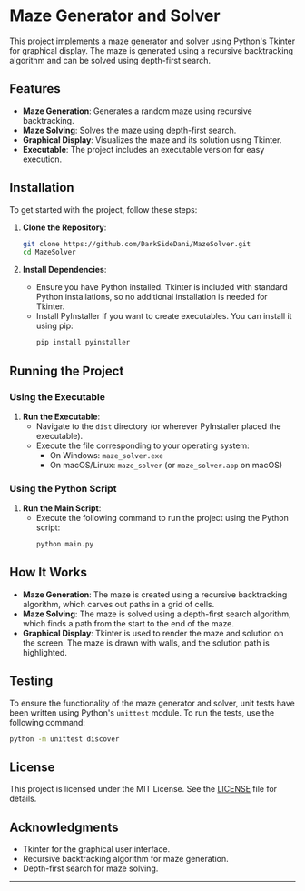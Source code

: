# Maze Generator and Solver

This project implements a maze generator and solver using Python's Tkinter for graphical display. The maze is generated using a recursive backtracking algorithm and can be solved using depth-first search.

## Features

- **Maze Generation**: Generates a random maze using recursive backtracking.
- **Maze Solving**: Solves the maze using depth-first search.
- **Graphical Display**: Visualizes the maze and its solution using Tkinter.
- **Executable**: The project includes an executable version for easy execution.

## Installation

To get started with the project, follow these steps:

1. **Clone the Repository**:
   ```bash
   git clone https://github.com/DarkSideDani/MazeSolver.git
   cd MazeSolver
   ```

2. **Install Dependencies**:
   - Ensure you have Python installed. Tkinter is included with standard Python installations, so no additional installation is needed for Tkinter.
   - Install PyInstaller if you want to create executables. You can install it using pip:
     ```bash
     pip install pyinstaller
     ```

## Running the Project

### Using the Executable

1. **Run the Executable**:
   - Navigate to the `dist` directory (or wherever PyInstaller placed the executable).
   - Execute the file corresponding to your operating system:
     - On Windows: `maze_solver.exe`
     - On macOS/Linux: `maze_solver` (or `maze_solver.app` on macOS)

### Using the Python Script

1. **Run the Main Script**:
   - Execute the following command to run the project using the Python script:
     ```bash
     python main.py
     ```

## How It Works

- **Maze Generation**: The maze is created using a recursive backtracking algorithm, which carves out paths in a grid of cells.
- **Maze Solving**: The maze is solved using a depth-first search algorithm, which finds a path from the start to the end of the maze.
- **Graphical Display**: Tkinter is used to render the maze and solution on the screen. The maze is drawn with walls, and the solution path is highlighted.

## Testing

To ensure the functionality of the maze generator and solver, unit tests have been written using Python's `unittest` module. To run the tests, use the following command:

```bash
python -m unittest discover
```

## License

This project is licensed under the MIT License. See the [LICENSE](LICENSE) file for details.

## Acknowledgments

- Tkinter for the graphical user interface.
- Recursive backtracking algorithm for maze generation.
- Depth-first search for maze solving.

---